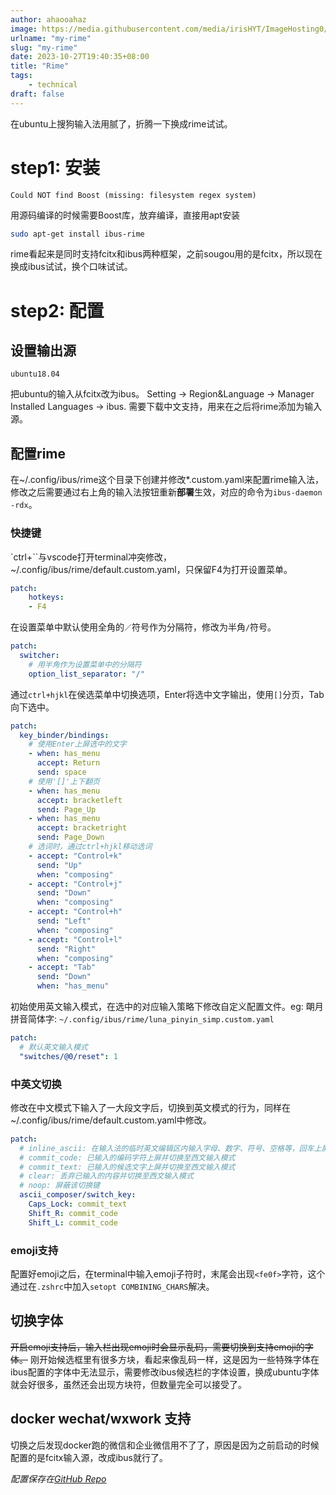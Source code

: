 ```yaml
---
author: ahaooahaz
image: https://media.githubusercontent.com/media/irisHYT/ImageHosting0/main/images/qingdao-dahai-fanchaun.webp
urlname: "my-rime"
slug: "my-rime"
date: 2023-10-27T19:40:35+08:00
title: "Rime"
tags:
    - technical
draft: false
---
```


<!--more-->

在ubuntu上搜狗输入法用腻了，折腾一下换成rime试试。

# step1: 安装

```
Could NOT find Boost (missing: filesystem regex system)
```

用源码编译的时候需要Boost库，放弃编译，直接用apt安装

```bash
sudo apt-get install ibus-rime
```

rime看起来是同时支持fcitx和ibus两种框架，之前sougou用的是fcitx，所以现在换成ibus试试，换个口味试试。


# step2: 配置

## 设置输出源

`ubuntu18.04`

把ubuntu的输入从fcitx改为ibus。
Setting -> Region&Language -> Manager Installed Languages -> ibus.
需要下载中文支持，用来在之后将rime添加为输入源。

## 配置rime

在~/.config/ibus/rime这个目录下创建并修改\*.custom.yaml来配置rime输入法，修改之后需要通过右上角的输入法按钮重新**部署**生效，对应的命令为`ibus-daemon -rdx`。

### 快捷键

`ctrl+\``与vscode打开terminal冲突修改，~/.config/ibus/rime/default.custom.yaml，只保留F4为打开设置菜单。

```yaml
patch:
    hotkeys:
    - F4
```

在设置菜单中默认使用全角的`／`符号作为分隔符，修改为半角`/`符号。

```yaml
patch:
  switcher:
    # 用半角作为设置菜单中的分隔符
    option_list_separator: "/"
```

通过`ctrl+hjkl`在侯选菜单中切换选项，Enter将选中文字输出，使用`[]`分页，Tab向下选中。

```yaml
patch:
  key_binder/bindings:
    # 使用Enter上屏选中的文字
    - when: has_menu
      accept: Return
      send: space
    # 使用'[]'上下翻页
    - when: has_menu
      accept: bracketleft
      send: Page_Up
    - when: has_menu
      accept: bracketright
      send: Page_Down
    # 选词时，通过ctrl+hjkl移动选词
    - accept: "Control+k"
      send: "Up"
      when: "composing"
    - accept: "Control+j"
      send: "Down"
      when: "composing"
    - accept: "Control+h"
      send: "Left"
      when: "composing"
    - accept: "Control+l"
      send: "Right"
      when: "composing"
    - accept: "Tab"
      send: "Down"
      when: "has_menu"
```

初始使用英文输入模式，在选中的对应输入策略下修改自定义配置文件。eg: 朙月拼音简体字: `~/.config/ibus/rime/luna_pinyin_simp.custom.yaml`

```yaml
patch:
  # 默认英文输入模式
  "switches/@0/reset": 1
```

### 中英文切换

修改在中文模式下输入了一大段文字后，切换到英文模式的行为，同样在~/.config/ibus/rime/default.custom.yaml中修改。

```yaml
patch:
  # inline_ascii: 在输入法的临时英文编辑区内输入字母、数字、符号、空格等，回车上屏后自动复位到中文
  # commit_code: 已输入的编码字符上屏并切换至西文输入模式
  # commit_text: 已输入的候选文字上屏并切换至西文输入模式
  # clear: 丢弃已输入的内容并切换至西文输入模式
  # noop: 屏蔽该切换键
  ascii_composer/switch_key:
    Caps_Lock: commit_text
    Shift_R: commit_code
    Shift_L: commit_code
```

### emoji支持

配置好emoji之后，在terminal中输入emoji子符时，末尾会出现`<fe0f>`字符，这个通过在`.zshrc`中加入`setopt COMBINING_CHARS`解决。

## 切换字体

~~开启emoji支持后，输入栏出现emoji时会显示乱码，需要切换到支持emoji的字体。~~
刚开始候选框里有很多方块，看起来像乱码一样，这是因为一些特殊字体在ibus配置的字体中无法显示，需要修改ibus候选栏的字体设置，换成ubuntu字体就会好很多，虽然还会出现方块符，但数量完全可以接受了。

## docker wechat/wxwork 支持

切换之后发现docker跑的微信和企业微信用不了了，原因是因为之前启动的时候配置的是fcitx输入源，改成ibus就行了。

*配置保存在[GitHub Repo](https://github.com/ahaooahaz/Annal/tree/master/configs/rime)*
